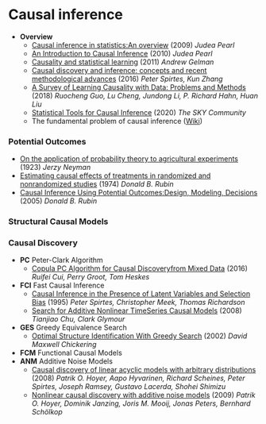 # Causal inference

- **Overview**
  - [Causal inference in statistics:An overview](https://ftp.cs.ucla.edu/pub/stat_ser/r350.pdf) (2009) *Judea Pearl*
  - [An Introduction to Causal Inference](https://www.ncbi.nlm.nih.gov/pmc/articles/PMC2836213/pdf/ijb1203.pdf) (2010) *Judea Pearl*
  - [Causality and statistical learning](http://www.stat.columbia.edu/~gelman/research/published/causalreview4.pdf) (2011) *Andrew Gelman*
  - [Causal discovery and inference: concepts and recent methodological advances](https://applied-informatics-j.springeropen.com/track/pdf/10.1186/s40535-016-0018-x) (2016) *Peter Spirtes, Kun Zhang*
  - [A Survey of Learning Causality with Data: Problems and Methods](https://arxiv.org/pdf/1809.09337.pdf) (2018) *Ruocheng Guo, Lu Cheng, Jundong Li, P. Richard Hahn, Huan Liu*
  - [Statistical Tools for Causal Inference](https://chabefer.github.io/STCI/) (2020) *The SKY Community*
  - The fundamental problem of causal inference ([Wiki](https://en.wikipedia.org/wiki/Rubin_causal_model#The_fundamental_problem_of_causal_inference))

### Potential Outcomes
  - [On the application of probability theory to agricultural experiments](https://ftp.cs.ucla.edu/pub/stat_ser/r350.pdf#cite.neyman%3A23) (1923) *Jerzy Neyman*
  - [Estimating causal effects of treatments in randomized and nonrandomized studies](http://www.fsb.muohio.edu/lij14/420_paper_Rubin74.pdf) (1974) *Donald B. Rubin*
  - [Causal Inference Using Potential Outcomes:Design, Modeling, Decisions](https://5harad.com/mse331/papers/rubin_causal_inference.pdf) (2005) *Donald B. Rubin*

### Structural Causal Models

### Causal Discovery
- **PC** Peter-Clark Algorithm
  - [Copula PC Algorithm for Causal Discoveryfrom Mixed Data](http://www.cs.ru.nl/~perry/publications/2016/ECML2016/CuiECML16.pdf) (2016) *Ruifei Cui, Perry Groot, Tom Heskes*
- **FCI** Fast Causal Inference
  - [Causal Inference in the Presence of Latent Variables and Selection Bias](https://arxiv.org/pdf/1302.4983.pdf) (1995) *Peter Spirtes, Christopher Meek, Thomas Richardson*
  - [Search for Additive Nonlinear TimeSeries Causal Models](https://www.cmu.edu/dietrich/philosophy/docs/glymour/ADDITIVE%20TIME%20SERIES%20MODELS%20JMLR%202008.pdf) (2008) *Tianjiao Chu, Clark Glymour*
- **GES** Greedy Equivalence Search
  - [Optimal Structure Identification With Greedy Search](http://www.ai.mit.edu/projects/jmlr/papers/volume3/chickering02b/chickering02b.pdf) (2002) *David Maxwell Chickering*
- **FCM** Functional Causal Models
- **ANM** Additive Noise Models
  - [Causal discovery of linear acyclic models with arbitrary distributions](https://arxiv.org/pdf/1206.3260.pdf) (2008) *Patrik O. Hoyer, Aapo Hyvarinen, Richard Scheines, Peter Spirtes, Joseph Ramsey, Gustavo Lacerda, Shohei Shimizu*
  - [Nonlinear causal discovery with additive noise models](http://papers.nips.cc/paper/3548-nonlinear-causal-discovery-with-additive-noise-models.pdf) (2009) *Patrik O. Hoyer, Dominik Janzing, Joris M. Mooij, Jonas Peters, Bernhard Schölkop*
